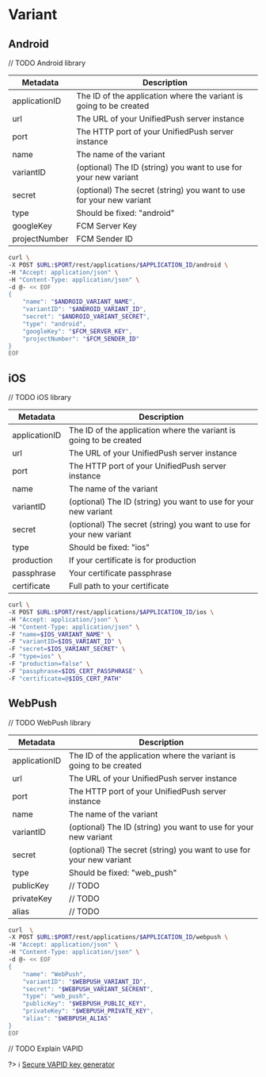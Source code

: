 # Variant

## Android

// TODO Android library

| **Metadata**  | **Description**                                                     |
|---------------|---------------------------------------------------------------------|
| applicationID | The ID of the application where the variant is going to be created  |
| url           | The URL of your UnifiedPush server instance                         |
| port          | The HTTP port of your UnifiedPush server instance                   |
| name          | The name of the variant                                             |
| variantID     | (optional) The ID (string) you want to use for your new variant     |
| secret        | (optional) The secret (string) you want to use for your new variant |
| type          | Should be fixed: "android"                                          |
| googleKey     | FCM Server Key                                                      |
| projectNumber | FCM Sender ID                                                       |

```bash
curl \
-X POST $URL:$PORT/rest/applications/$APPLICATION_ID/android \
-H "Accept: application/json" \
-H "Content-Type: application/json" \
-d @- << EOF
{
    "name": "$ANDROID_VARIANT_NAME",
    "variantID": "$ANDROID_VARIANT_ID",
    "secret": "$ANDROID_VARIANT_SECRET",
    "type": "android",
    "googleKey": "$FCM_SERVER_KEY",
    "projectNumber": "$FCM_SENDER_ID"
}
EOF
```

## iOS

// TODO iOS library

| **Metadata**  | **Description**                                                     |
|---------------|---------------------------------------------------------------------|
| applicationID | The ID of the application where the variant is going to be created  |
| url           | The URL of your UnifiedPush server instance                         |
| port          | The HTTP port of your UnifiedPush server instance                   |
| name          | The name of the variant                                             |
| variantID     | (optional) The ID (string) you want to use for your new variant     |
| secret        | (optional) The secret (string) you want to use for your new variant |
| type          | Should be fixed: "ios"                                              |
| production    | If your certificate is for production                               |
| passphrase    | Your certificate passphrase                                         |
| certificate   | Full path to your certificate                                       |

```bash
curl \
-X POST $URL:$PORT/rest/applications/$APPLICATION_ID/ios \
-H "Accept: application/json" \
-H "Content-Type: application/json" \
-F "name=$IOS_VARIANT_NAME" \
-F "variantID=$IOS_VARIANT_ID" \
-F "secret=$IOS_VARIANT_SECRET" \
-F "type=ios" \
-F "production=false" \
-F "passphrase=$IOS_CERT_PASSPHRASE" \
-F "certificate=@$IOS_CERT_PATH"
```

## WebPush

// TODO WebPush library

| **Metadata**  | **Description**                                                     |
|---------------|---------------------------------------------------------------------|
| applicationID | The ID of the application where the variant is going to be created  |
| url           | The URL of your UnifiedPush server instance                         |
| port          | The HTTP port of your UnifiedPush server instance                   |
| name          | The name of the variant                                             |
| variantID     | (optional) The ID (string) you want to use for your new variant     |
| secret        | (optional) The secret (string) you want to use for your new variant |
| type          | Should be fixed: "web_push"                                         |
| publicKey     | // TODO                                                             |
| privateKey    | // TODO                                                             |
| alias         | // TODO                                                             |

```bash
curl  \
-X POST $URL:$PORT/rest/applications/$APPLICATION_ID/webpush \
-H "Accept: application/json" \
-H "Content-Type: application/json" \
-d @- << EOF
{
    "name": "WebPush",
    "variantID": "$WEBPUSH_VARIANT_ID",
    "secret": "$WEBPUSH_VARIANT_SECRENT",
    "type": "web_push",
    "publicKey": "$WEBPUSH_PUBLIC_KEY",
    "privateKey": "$WEBPUSH_PRIVATE_KEY",
    "alias": "$WEBPUSH_ALIAS"
}
EOF
```

// TODO Explain VAPID

?> ℹ️ [Secure VAPID key generator](https://tools.reactpwa.com/vapid)


